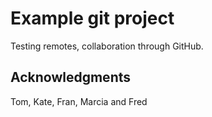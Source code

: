 # Example git project

Testing remotes, collaboration through GitHub.

## Acknowledgments
Tom, Kate, Fran, Marcia and Fred
